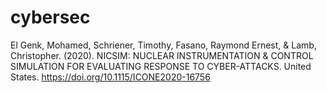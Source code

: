 # cybersec

El Genk, Mohamed, Schriener, Timothy, Fasano, Raymond Ernest, & Lamb, Christopher. (2020). NICSIM: NUCLEAR INSTRUMENTATION & CONTROL SIMULATION FOR EVALUATING RESPONSE TO CYBER-ATTACKS. United States. https://doi.org/10.1115/ICONE2020-16756
